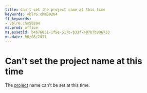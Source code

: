 ```yaml
---
title: Can't set the project name at this time
keywords: vblr6.chm50204
f1_keywords:
- vblr6.chm50204
ms.prod: office
ms.assetid: b4b76831-1f5e-517b-b33f-487b7b906733
ms.date: 06/08/2017
---
```



# Can't set the project name at this time

The [project](../../Glossary/vbe-glossary.md) name can't be set at this time.


